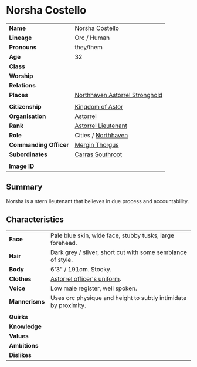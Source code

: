 # Norsha Costello

| | |
| --- | --- |
| **Name** | Norsha Costello | character.3
| **Lineage** | Orc / Human |
| **Pronouns** | they/them |
| **Age** | 32 |
| **Class** | |
| **Worship** | |
| **Relations** | |
| **Places** | [Northhaven Astorrel Stronghold](../places/settlements/strongholds/northhaven-astorrel-stronghold.md) |
| | |
| **Citizenship** | [Kingdom of Astor](../civilisations/kingdom-of-astor/kingdom-of-astor.md) |
| **Organisation** | [Astorrel](../organisations/government/astorrel/astorrel.md) |
| **Rank** | [Astorrel Lieutenant](../organisations/government/astorrel/ranks/astorrel-lieutenant.md) |
| **Role** | Cities / [Northhaven](../places/settlements/cities/northhaven.md) |
| **Commanding Officer** | [Mergin Thorgus](mergin-thorgus.md) |
| **Subordinates** | [Carras Southroot](carras-southroot.md) |
|||
| **Image ID** | |

## Summary

Norsha is a stern lieutenant that believes in due process and accountability.

## Characteristics

| | |
| --- | --- |
| **Face** | Pale blue skin, wide face, stubby tusks, large forehead. | characteristics.2
| **Hair** | Dark grey / silver, short cut with some semblance of style. |
| **Body** | 6'3" / 191cm. Stocky. |
| **Clothes** | [Astorrel officer's uniform](../organisations/government/astorrel/uniforms/astorrel-officers-uniform.md). |
| **Voice** | Low male register, well spoken. |
| **Mannerisms** | Uses orc physique and height to subtly intimidate by proximity. |
| | |
| **Quirks** | |
| **Knowledge** | |
| **Values** | |
| **Ambitions** | |
| **Dislikes** | |
